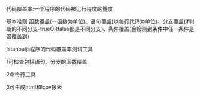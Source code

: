 代码覆盖率:一个程序的代码被运行程度的量度

基本准则:函数覆盖\(一函数为单位\)、语句覆盖\(以每行代码为单位\)、分支覆盖\(if判断的不同分支-trueORfalse都是不同分支\)、条件覆盖\(会检测到条件中任一条件是否覆盖到\)

Istanbuljs程序的代码覆盖率测试工具

1可检查包括语句、分支的函数覆盖

2命令行工具

3可生成html和lcov报表

